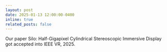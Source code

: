 ```yaml
---
layout: post
date: 2025-01-13 12:00:00-0400
inline: true
related_posts: false
---
```


Our paper Silo: Half-Gigapixel Cylindrical Stereoscopic Immersive Display got accepted into IEEE VR, 2025.
